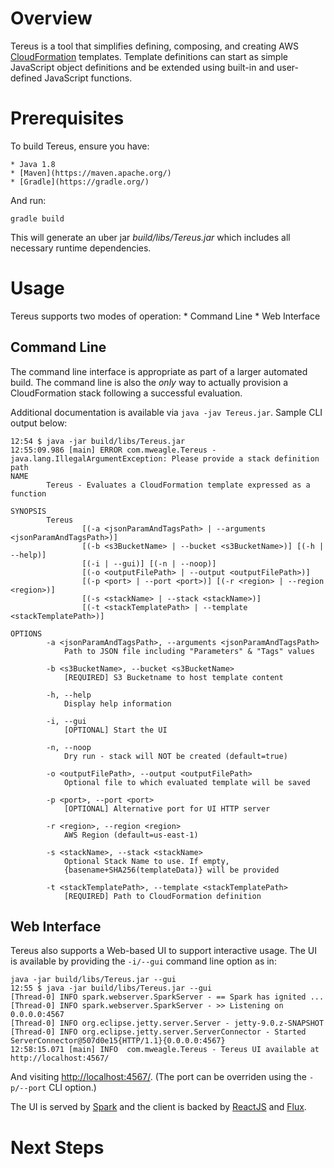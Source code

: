 # Overview

Tereus is a tool that simplifies defining, composing, and creating AWS
[CloudFormation](http://aws.amazon.com/cloudformation/) templates.  Template
definitions can start as simple JavaScript object definitions and be
extended using built-in and user-defined JavaScript functions.

# Prerequisites

To build Tereus, ensure you have:

    * Java 1.8
    * [Maven](https://maven.apache.org/)
    * [Gradle](https://gradle.org/)

And run:

```
gradle build

```

This will generate an uber jar _build/libs/Tereus.jar_ which includes
all necessary runtime dependencies.

# Usage

Tereus supports two modes of operation:
    * Command Line
    * Web Interface

## Command Line

The command line interface is appropriate as part of a larger automated build.  The command line is also the _only_ way to actually provision a CloudFormation stack
following a successful evaluation.

Additional documentation is available via `java -jav Tereus.jar`.  Sample CLI output below:

```
12:54 $ java -jar build/libs/Tereus.jar
12:55:09.986 [main] ERROR com.mweagle.Tereus - java.lang.IllegalArgumentException: Please provide a stack definition path
NAME
        Tereus - Evaluates a CloudFormation template expressed as a function

SYNOPSIS
        Tereus
                [(-a <jsonParamAndTagsPath> | --arguments <jsonParamAndTagsPath>)]
                [(-b <s3BucketName> | --bucket <s3BucketName>)] [(-h | --help)]
                [(-i | --gui)] [(-n | --noop)]
                [(-o <outputFilePath> | --output <outputFilePath>)]
                [(-p <port> | --port <port>)] [(-r <region> | --region <region>)]
                [(-s <stackName> | --stack <stackName>)]
                [(-t <stackTemplatePath> | --template <stackTemplatePath>)]

OPTIONS
        -a <jsonParamAndTagsPath>, --arguments <jsonParamAndTagsPath>
            Path to JSON file including "Parameters" & "Tags" values

        -b <s3BucketName>, --bucket <s3BucketName>
            [REQUIRED] S3 Bucketname to host template content

        -h, --help
            Display help information

        -i, --gui
            [OPTIONAL] Start the UI

        -n, --noop
            Dry run - stack will NOT be created (default=true)

        -o <outputFilePath>, --output <outputFilePath>
            Optional file to which evaluated template will be saved

        -p <port>, --port <port>
            [OPTIONAL] Alternative port for UI HTTP server

        -r <region>, --region <region>
            AWS Region (default=us-east-1)

        -s <stackName>, --stack <stackName>
            Optional Stack Name to use. If empty,
            {basename+SHA256(templateData)} will be provided

        -t <stackTemplatePath>, --template <stackTemplatePath>
            [REQUIRED] Path to CloudFormation definition
```

## Web Interface

Tereus also supports a Web-based UI to support interactive usage.  The UI is available by providing the `-i/--gui` command line option as in:

```
java -jar build/libs/Tereus.jar --gui
12:55 $ java -jar build/libs/Tereus.jar --gui
[Thread-0] INFO spark.webserver.SparkServer - == Spark has ignited ...
[Thread-0] INFO spark.webserver.SparkServer - >> Listening on 0.0.0.0:4567
[Thread-0] INFO org.eclipse.jetty.server.Server - jetty-9.0.z-SNAPSHOT
[Thread-0] INFO org.eclipse.jetty.server.ServerConnector - Started ServerConnector@507d0e15{HTTP/1.1}{0.0.0.0:4567}
12:58:15.071 [main] INFO  com.mweagle.Tereus - Tereus UI available at http://localhost:4567/
```

And visiting [http://localhost:4567/](http://localhost:4567/).  (The port can be overriden using the `-p/--port` CLI option.)

The UI is served by [Spark](http://sparkjava.com/) and the client is backed by [ReactJS](http://facebook.github.io/react/) and [Flux](https://github.com/facebook/flux).




# Next Steps